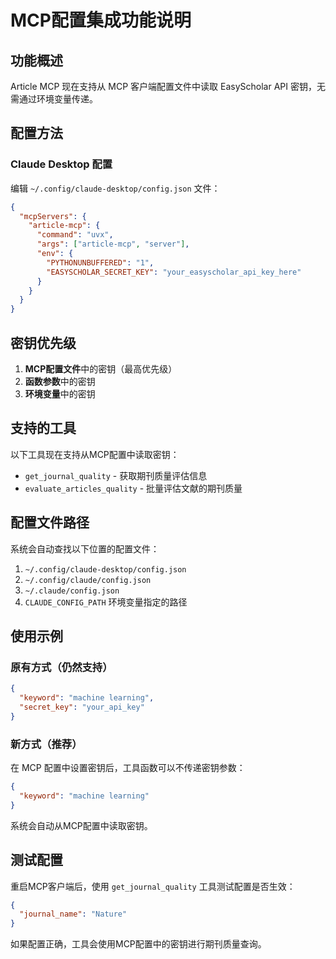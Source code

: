 # MCP配置集成功能说明

## 功能概述

Article MCP 现在支持从 MCP 客户端配置文件中读取 EasyScholar API 密钥，无需通过环境变量传递。

## 配置方法

### Claude Desktop 配置

编辑 `~/.config/claude-desktop/config.json` 文件：

```json
{
  "mcpServers": {
    "article-mcp": {
      "command": "uvx",
      "args": ["article-mcp", "server"],
      "env": {
        "PYTHONUNBUFFERED": "1",
        "EASYSCHOLAR_SECRET_KEY": "your_easyscholar_api_key_here"
      }
    }
  }
}
```

## 密钥优先级

1. **MCP配置文件**中的密钥（最高优先级）
2. **函数参数**中的密钥
3. **环境变量**中的密钥

## 支持的工具

以下工具现在支持从MCP配置中读取密钥：

- `get_journal_quality` - 获取期刊质量评估信息
- `evaluate_articles_quality` - 批量评估文献的期刊质量

## 配置文件路径

系统会自动查找以下位置的配置文件：

1. `~/.config/claude-desktop/config.json`
2. `~/.config/claude/config.json`
3. `~/.claude/config.json`
4. `CLAUDE_CONFIG_PATH` 环境变量指定的路径

## 使用示例

### 原有方式（仍然支持）

```json
{
  "keyword": "machine learning",
  "secret_key": "your_api_key"
}
```

### 新方式（推荐）

在 MCP 配置中设置密钥后，工具函数可以不传递密钥参数：

```json
{
  "keyword": "machine learning"
}
```

系统会自动从MCP配置中读取密钥。

## 测试配置

重启MCP客户端后，使用 `get_journal_quality` 工具测试配置是否生效：

```json
{
  "journal_name": "Nature"
}
```

如果配置正确，工具会使用MCP配置中的密钥进行期刊质量查询。